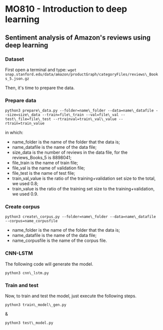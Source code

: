 # MO810 - Introduction to deep learning

## Sentiment analysis of Amazon's reviews using deep learning

### Dataset

First open a terminal and type:
```wget snap.stanford.edu/data/amazon/productGraph/categoryFiles/reviews\_Books_5.json.gz```

Then, it's time to prepare the data.

### Prepare data

```python3 prepare\_data.py --folder=name\_folder --data=name\_datafile --size=size\_data --train=file\_train --val=file\_val --test\_file=file\_test --rtrainval=train\_val\_value --rtrain=train_value```

in which: 
- name_folder is the name of the folder that the data is;
- name_datafile is the name of the data file;
- size\_data is the number of reviews in the data file, for the reviews\_Books_5 is 8898041;
- file_train is the name of train file;
- file_val is the name of validation file;
- file_test is the name of test file;
- train\_val_value is the ratio of the training+validation set size to the total, we used 0.8;
- train_value is the ratio of the training set size to the training+validation, we used 0.9.

### Create corpus

```python3 create\_corpus.py --folder=name\_folder --data=name\_datafile --corpus=name_corpusfile```

- name_folder is the name of the folder that the data is;
- name_datafile is the name of the data file;
- name_corpusfile is the name of the corpus file.

### CNN-LSTM

The following code will generate the model.

```python3 cnn\_lstm.py```

### Train and test

Now, to train and test the model, just execute the following steps.

```python3 train\_model\_gen.py```

&

```python3 test\_model.py```



